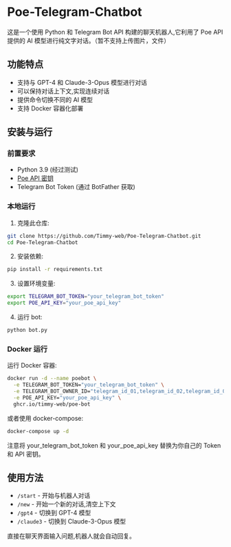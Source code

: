 # Poe-Telegram-Chatbot

这是一个使用 Python 和 Telegram Bot API 构建的聊天机器人,它利用了 Poe API 提供的 AI 模型进行纯文字对话。（暂不支持上传图片，文件）

## 功能特点

- 支持与 GPT-4 和 Claude-3-Opus 模型进行对话
- 可以保持对话上下文,实现连续对话
- 提供命令切换不同的 AI 模型
- 支持 Docker 容器化部署

## 安装与运行

### 前置要求

- Python 3.9 (经过测试)
- [Poe API 密钥](https://poe.com/api_key)
- Telegram Bot Token (通过 BotFather 获取)

### 本地运行

1. 克隆此仓库:
```bash
git clone https://github.com/Timmy-web/Poe-Telegram-Chatbot.git
cd Poe-Telegram-Chatbot
```

2. 安装依赖:
```bash
pip install -r requirements.txt
```

3. 设置环境变量:
```bash
export TELEGRAM_BOT_TOKEN="your_telegram_bot_token"
export POE_API_KEY="your_poe_api_key"
```

4. 运行 bot:
```bash
python bot.py
```

### Docker 运行

运行 Docker 容器:
```bash
docker run -d --name poebot \
  -e TELEGRAM_BOT_TOKEN="your_telegram_bot_token" \
  -e TELEGRAM_BOT_OWNER_ID="telegram_id_01,telegram_id_02,telegram_id_03...." \
  -e POE_API_KEY="your_poe_api_key" \
  ghcr.io/timmy-web/poe-bot
```
或者使用 docker-compose:
```bash
docker-compose up -d
```
注意将 your_telegram_bot_token 和 your_poe_api_key 替换为你自己的 Token 和 API 密钥。

## 使用方法

- `/start` - 开始与机器人对话 
- `/new` - 开始一个新的对话,清空上下文
- `/gpt4` - 切换到 GPT-4 模型
- `/claude3` - 切换到 Claude-3-Opus 模型

直接在聊天界面输入问题,机器人就会自动回复。

